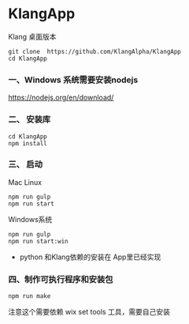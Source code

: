 # KlangApp
Klang 桌面版本
```
git clone  https://github.com/KlangAlpha/KlangApp
cd KlangApp
```

### 一、Windows 系统需要安装nodejs
https://nodejs.org/en/download/

### 二、 安装库
```
cd KlangApp
npm install
```


### 三、 启动
Mac Linux
```
npm run gulp
npm run start
```
Windows系统
```
npm run gulp
npm run start:win
```

* python 和Klang依赖的安装在 App里已经实现

### 四、制作可执行程序和安装包
```
npm run make
```

注意这个需要依赖 wix set tools 工具，需要自己安装